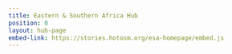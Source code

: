 ```yaml
---
title: Eastern & Southern Africa Hub
position: 0
layout: hub-page
embed-link: https://stories.hotosm.org/esa-homepage/embed.js
---
```


